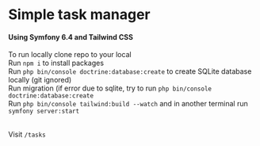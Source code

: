 <h1>Simple task manager</h1>
<h4>Using Symfony 6.4 and Tailwind CSS</h4>


To run locally clone repo to your local</br>
Run `npm i` to install packages </br>
Run `php bin/console doctrine:database:create` to create SQLite database locally (git ignored) </br>
Run migration (if error due to sqlite, try to run `php bin/console doctrine:database:create`</br>
Run `php bin/console tailwind:build --watch` and in another terminal run `symfony server:start`</br>
</br>

Visit `/tasks`
